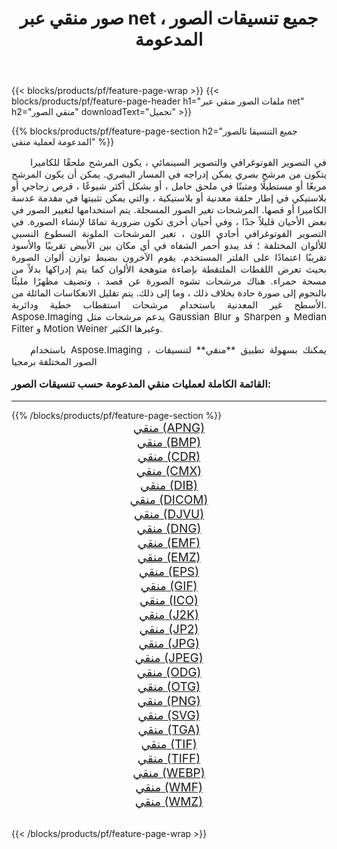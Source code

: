 ﻿---
title: صور منقي عبر net ، جميع تنسيقات الصور المدعومة 
weight: 3920
url: /ar/net/filter/ 
lang: ar
langdirlevel: 2
locales: zh-hans,ja,it,ru,de,es,fr,nl,id,lt,pl,pt,vi,tr,ko,zh-hant,ar,hi,th,sv,cs,uk,he
description: باستخدام Aspose.Imaging يمكنك بسهولة منقي الصور عبر net
---

{{< blocks/products/pf/feature-page-wrap >}}
{{< blocks/products/pf/feature-page-header h1="ملفات الصور منقي عبر net" h2="منقي الصور" downloadText="تحميل" >}}


{{% blocks/products/pf/feature-page-section  h2="جميع التنسيقا تالصور  المدعومة لعملية منقي" %}}
<p align="justify" style="text-indent:2em;font-size:15px;">
في التصوير الفوتوغرافي والتصوير السينمائي ، يكون المرشح ملحقًا للكاميرا يتكون من مرشح بصري يمكن إدراجه في المسار البصري. يمكن أن يكون المرشح مربعًا أو مستطيلًا ومثبتًا في ملحق حامل ، أو بشكل أكثر شيوعًا ، قرص زجاجي أو بلاستيكي في إطار حلقة معدنية أو بلاستيكية ، والتي يمكن تثبيتها في مقدمة عدسة الكاميرا أو قصها. المرشحات تغير الصور المسجلة. يتم استخدامها لتغيير الصور في بعض الأحيان قليلاً جدًا ، وفي أحيان أخرى تكون ضرورية تمامًا لإنشاء الصورة. في التصوير الفوتوغرافي أحادي اللون ، تغير المرشحات الملونة السطوع النسبي للألوان المختلفة ؛ قد يبدو أحمر الشفاه في أي مكان بين الأبيض تقريبًا والأسود تقريبًا اعتمادًا على الفلتر المستخدم. يقوم الآخرون بضبط توازن ألوان الصورة بحيث تعرض اللقطات الملتقطة بإضاءة متوهجة الألوان كما يتم إدراكها بدلاً من مسحة حمراء. هناك مرشحات تشوه الصورة عن قصد ، وتضيف مظهرًا مليئًا بالنجوم إلى صورة حادة بخلاف ذلك ، وما إلى ذلك. يتم تقليل الانعكاسات المائلة من الأسطح غير المعدنية باستخدام مرشحات استقطاب خطية ودائرية. Aspose.Imaging يدعم مرشحات مثل Gaussian Blur و Sharpen و Median Filter و Motion Weiner وغيرها الكثير.
</p>
<p align="justify" style="text-indent:2em;font-size:15px;">
باستخدام Aspose.Imaging ، يمكنك بسهولة تطبيق **منقي** لتنسيقات الصور المختلفة برمجيا
</p>
<h3 style="margin-top:16px;">
القائمة الكاملة لعمليات منقي المدعومة حسب تنسيقات الصور:
</h3>
<hr/>
{{% /blocks/products/pf/feature-page-section %}}
<div class="container-fluid productfamilypage bg-gray">
    <div class="convertypes bg-gray agp-content section">
        <div class="container">
		<div class="row other-converters" style="gap: 10px;font-size: 19px;text-align:center;">
		    <div class='col-md-3 other-converter remove-lp remove-rp'><a href="/imaging/ar/net/filter/apng/" style="padding:15px;">منقي (APNG)</a></div><div class='col-md-3 other-converter remove-lp remove-rp'><a href="/imaging/ar/net/filter/bmp/" style="padding:15px;">منقي (BMP)</a></div><div class='col-md-3 other-converter remove-lp remove-rp'><a href="/imaging/ar/net/filter/cdr/" style="padding:15px;">منقي (CDR)</a></div><div class='col-md-3 other-converter remove-lp remove-rp'><a href="/imaging/ar/net/filter/cmx/" style="padding:15px;">منقي (CMX)</a></div><div class='col-md-3 other-converter remove-lp remove-rp'><a href="/imaging/ar/net/filter/dib/" style="padding:15px;">منقي (DIB)</a></div><div class='col-md-3 other-converter remove-lp remove-rp'><a href="/imaging/ar/net/filter/dicom/" style="padding:15px;">منقي (DICOM)</a></div><div class='col-md-3 other-converter remove-lp remove-rp'><a href="/imaging/ar/net/filter/djvu/" style="padding:15px;">منقي (DJVU)</a></div><div class='col-md-3 other-converter remove-lp remove-rp'><a href="/imaging/ar/net/filter/dng/" style="padding:15px;">منقي (DNG)</a></div><div class='col-md-3 other-converter remove-lp remove-rp'><a href="/imaging/ar/net/filter/emf/" style="padding:15px;">منقي (EMF)</a></div><div class='col-md-3 other-converter remove-lp remove-rp'><a href="/imaging/ar/net/filter/emz/" style="padding:15px;">منقي (EMZ)</a></div><div class='col-md-3 other-converter remove-lp remove-rp'><a href="/imaging/ar/net/filter/eps/" style="padding:15px;">منقي (EPS)</a></div><div class='col-md-3 other-converter remove-lp remove-rp'><a href="/imaging/ar/net/filter/gif/" style="padding:15px;">منقي (GIF)</a></div><div class='col-md-3 other-converter remove-lp remove-rp'><a href="/imaging/ar/net/filter/ico/" style="padding:15px;">منقي (ICO)</a></div><div class='col-md-3 other-converter remove-lp remove-rp'><a href="/imaging/ar/net/filter/j2k/" style="padding:15px;">منقي (J2K)</a></div><div class='col-md-3 other-converter remove-lp remove-rp'><a href="/imaging/ar/net/filter/jp2/" style="padding:15px;">منقي (JP2)</a></div><div class='col-md-3 other-converter remove-lp remove-rp'><a href="/imaging/ar/net/filter/jpg/" style="padding:15px;">منقي (JPG)</a></div><div class='col-md-3 other-converter remove-lp remove-rp'><a href="/imaging/ar/net/filter/jpeg/" style="padding:15px;">منقي (JPEG)</a></div><div class='col-md-3 other-converter remove-lp remove-rp'><a href="/imaging/ar/net/filter/odg/" style="padding:15px;">منقي (ODG)</a></div><div class='col-md-3 other-converter remove-lp remove-rp'><a href="/imaging/ar/net/filter/otg/" style="padding:15px;">منقي (OTG)</a></div><div class='col-md-3 other-converter remove-lp remove-rp'><a href="/imaging/ar/net/filter/png/" style="padding:15px;">منقي (PNG)</a></div><div class='col-md-3 other-converter remove-lp remove-rp'><a href="/imaging/ar/net/filter/svg/" style="padding:15px;">منقي (SVG)</a></div><div class='col-md-3 other-converter remove-lp remove-rp'><a href="/imaging/ar/net/filter/tga/" style="padding:15px;">منقي (TGA)</a></div><div class='col-md-3 other-converter remove-lp remove-rp'><a href="/imaging/ar/net/filter/tif/" style="padding:15px;">منقي (TIF)</a></div><div class='col-md-3 other-converter remove-lp remove-rp'><a href="/imaging/ar/net/filter/tiff/" style="padding:15px;">منقي (TIFF)</a></div><div class='col-md-3 other-converter remove-lp remove-rp'><a href="/imaging/ar/net/filter/webp/" style="padding:15px;">منقي (WEBP)</a></div><div class='col-md-3 other-converter remove-lp remove-rp'><a href="/imaging/ar/net/filter/wmf/" style="padding:15px;">منقي (WMF)</a></div><div class='col-md-3 other-converter remove-lp remove-rp'><a href="/imaging/ar/net/filter/wmz/" style="padding:15px;">منقي (WMZ)</a></div>
                </div>
        </div>
    </div>
</div>
<br/>

{{< /blocks/products/pf/feature-page-wrap >}}
